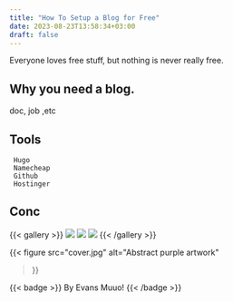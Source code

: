 ```yaml
---
title: "How To Setup a Blog for Free"
date: 2023-08-23T13:58:34+03:00
draft: false
---
```


Everyone loves free stuff, but nothing is never really free. 

## Why you need a blog.
doc, job ,etc

## Tools

     Hugo
     Namecheap
     Github
     Hostinger
     
     
## Conc

{{< gallery >}}
<img src="cover.jpg" class="grid-w33" />
<img src="cv.jpg" class="grid-w33" />
<img src="cver.jpg" class="grid-w33" />
{{< /gallery >}}


{{< figure
src="cover.jpg"
alt="Abstract purple artwork"
>}}


{{< badge >}}
By Evans Muuo!
{{< /badge >}}
